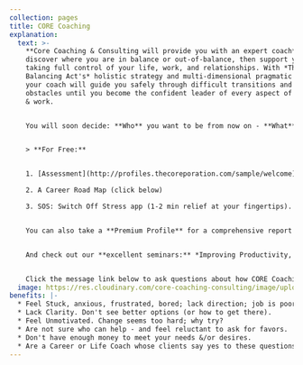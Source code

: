 ```yaml
---
collection: pages
title: CORE Coaching
explanation:
  text: >-
    **Core Coaching & Consulting will provide you with an expert coach** to
    discover where you are in balance or out-of-balance, then support you in
    taking full control of your life, work, and relationships. With *The
    Balancing Act's* holistic strategy and multi-dimensional pragmatic tools,
    your coach will guide you safely through difficult transitions and past
    obstacles until you become the confident leader of every aspect of your life
    & work.


    You will soon decide: **Who** you want to be from now on - **What** you want to change - **Why** that is important - and, **When** and **How** to become the great person you've always wanted to be!


    > **For Free:**


    1. [Assessment](http://profiles.thecoreporation.com/sample/welcome) of your greatest strength and liability (a 2 min quiz & instant report)

    2. A Career Road Map (click below)

    3. SOS: Switch Off Stress app (1-2 min relief at your fingertips).


    You can also take a **Premium Profile** for a comprehensive report on your strengths and weaknesses, plus specific ways to improve. 


    And check out our **excellent seminars:** *Improving Productivity, Removing Stress, Increasing Prosperity, Reducing Procrastination*, and the *Leading Your Life and Work* coaching program. 


    Click the message link below to ask questions about how CORE Coaching could transform your life, work & relationships - now and forever.
  image: https://res.cloudinary.com/core-coaching-consulting/image/upload/v1600816113/Coaching_cropped_ibup02.jpg
benefits: |-
  * Feel Stuck, anxious, frustrated, bored; lack direction; job is poor fit.
  * Lack Clarity. Don't see better options (or how to get there).
  * Feel Unmotivated. Change seems too hard; why try?
  * Are not sure who can help - and feel reluctant to ask for favors.
  * Don't have enough money to meet your needs &/or desires.
  * Are a Career or Life Coach whose clients say yes to these questions.
---
```


